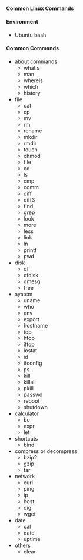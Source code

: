 #### Common Linux Commands

#### Environment
* Ubuntu bash

#### Common Commands
* about commands
    * whatis
    * man
    * whereis
    * which
    * history
* file
    * cat
    * cp
    * mv
    * rm
    * rename
    * mkdir
    * rmdir
    * touch
    * chmod
    * file
    * cd
    * ls
    * cmp
    * comm
    * diff
    * diff3
    * find
    * grep
    * look
    * more
    * less
    * link
    * ln
    * printf
    * pwd
* disk
    * df
    * cfdisk
    * dmesg
    * free
* system
    * uname
    * who
    * env
    * export
    * hostname
    * top
    * htop
    * iftop
    * iostat
    * id
    * ifconfig
    * ps
    * kill
    * killall
    * pkill
    * passwd
    * reboot
    * shutdown
* calculator
    * bc
    * expr
    * let
* shortcuts
    * bind
* compress or decompress
    * bzip2
    * gzip
    * tar
* network
    * curl
    * ping
    * ip
    * host
    * dig
    * wget
* date
    * cal
    * date
    * uptime
* others
    * clear
